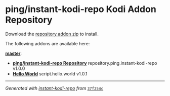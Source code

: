 # ping/instant-kodi-repo Kodi Addon Repository

Download the [repository addon zip](master/datadir/repository.ping.instant-kodi-repo/repository.ping.instant-kodi-repo-1.0.0.zip) to install.

The following addons are available here:

[__master__](master/addons.xml):

- [__ping/instant-kodi-repo Repository__](master/datadir/repository.ping.instant-kodi-repo/repository.ping.instant-kodi-repo-1.0.0.zip) repository.ping.instant-kodi-repo v1.0.0
- [__Hello World__](master/datadir/script.hello.world/script.hello.world-1.0.1.zip) script.hello.world v1.0.1

----
_Generated with [instant-kodi-repo](https://github.com/ping/instant-kodi-repo/) from_ [``37f254c``](https://github.com/ping/instant-kodi-repo/commit/37f254c59f418842fb24aa37740bd827a1701361)
